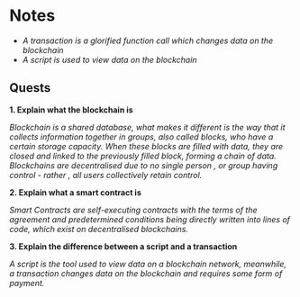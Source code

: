 # Notes
* *A transaction is a glorified function call which changes data on the blockchain* 
* *A script is used to view data on the blockchain* 

## Quests

**1. Explain what the blockchain is**

*Blockchain is a shared database, what makes it different is the way that it collects information together in groups, also called blocks, who have a certain storage capacity.*
*When these blocks are filled with data, they are closed and linked to the previously filled block, forming a chain of data.*
*Blockchains are decentralised due to no single person , or group having control - rather , all users collectively retain control.*

**2. Explain what a smart contract is**

*Smart Contracts are self-executing contracts with the terms of the agreement and predetermined conditions being directly written into lines of code, which exist on decentralised blockchains.*

**3. Explain the difference between a script and a transaction**

*A script is the tool used to view data on a blockchain network, meanwhile, a transaction changes data on the blockchain and requires some form of payment.*
